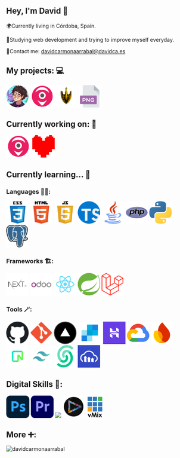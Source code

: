 ## Hey, I'm David 👋
🌍Currently living in Córdoba, Spain.

📖Studying web development and trying to improve myself everyday.

📧Contact me: [davidcarmonaarrabal@davidca.es](mailto:davidcarmonaarrabal@davidca.es)

## My projects: 💻
<code><a href="https://davidca.es/es"><img height="60" src="https://github.com/davidcarmonaarrabal/davidcarmonaarrabal/blob/550cebff9e46e2abe9c25cdbcf5ef2f9852bd9ff/img/iconredondo.png?raw=true"></a></code>
<code><a href="https://tcgshopfinder.es/"><img height="60" src="https://github.com/davidcarmonaarrabal/davidcarmonaarrabal/blob/b4220862a8c699426fe5a2d75b7d97bf06aedb33/img/Logo1.png"></a></code>
<code><a href="https://github.com/davidcarmonaarrabal/JuegoCartasMemoria.git"><img height="60" src="https://github.com/davidcarmonaarrabal/davidcarmonaarrabal/blob/da1ac0f54c81dadcae2270f861c8bc0b1b72148e/img/Jojo_Flecha_3%20(1).png?raw=true"></a></code>
<code><a href="https://github.com/davidcarmonaarrabal/CardPNGMaker"><img height="60" src="https://github.com/davidcarmonaarrabal/davidcarmonaarrabal/blob/b0f2c563fde1559111ee3ecf74d402b78ccc97a9/img/337948.png"></a></code>

## Currently working on: 🔭
<code><a href="https://tcgshopfinder.es/"><img height="60" src="https://github.com/davidcarmonaarrabal/davidcarmonaarrabal/blob/b4220862a8c699426fe5a2d75b7d97bf06aedb33/img/Logo1.png"></a></code>
<code><a href="https://github.com/davidcarmonaarrabal/UTDRSpriteWeb"><img height="60" src="https://github.com/davidcarmonaarrabal/davidcarmonaarrabal/blob/fe875dc260615365aeb7c38b89583c28523d6def/img/Undertale.png"></a></code>

## Currently learning... 🌱
### Languages 🧑‍💻:
<code><a href="https://developer.mozilla.org/es/docs/Web/CSS"><img height="60" src="https://github.com/davidcarmonaarrabal/davidcarmonaarrabal/blob/3a9955cd50cec31fdb04760e59fa65cc5ea10cc4/img/css.png?raw=true"></a></code>
<code><a href="https://developer.mozilla.org/es/docs/Glossary/HTML5"><img height="60" src="https://github.com/davidcarmonaarrabal/davidcarmonaarrabal/blob/3a9955cd50cec31fdb04760e59fa65cc5ea10cc4/img/html.png?raw=true"></a></code>
<code><a href="https://developer.mozilla.org/es/docs/Web/JavaScript"><img height="60" src="https://github.com/davidcarmonaarrabal/davidcarmonaarrabal/blob/3a9955cd50cec31fdb04760e59fa65cc5ea10cc4/img/js.png?raw=true"></a></code>
<code><a href="https://www.typescriptlang.org/"><img height="60" src="https://github.com/davidcarmonaarrabal/davidcarmonaarrabal/blob/71c7281918aaeb509401de752d9ea9bb6af61697/img/919832.png?raw=true"></a></code>
<code><a href="https://www.java.com/es/"><img height="60" src="https://github.com/davidcarmonaarrabal/davidcarmonaarrabal/blob/3a9955cd50cec31fdb04760e59fa65cc5ea10cc4/img/java.png?raw=true"></a></code>
<code><a href="https://www.php.net/manual/es/intro-whatis.php"><img height="60" src="https://github.com/davidcarmonaarrabal/davidcarmonaarrabal/blob/3a9955cd50cec31fdb04760e59fa65cc5ea10cc4/img/php.png?raw=true"></a></code>
<code><a href="https://es.python.org/"><img height="60" src="https://github.com/davidcarmonaarrabal/davidcarmonaarrabal/blob/3a9955cd50cec31fdb04760e59fa65cc5ea10cc4/img/python.png?raw=true"></a></code>
<code><a href="https://www.postgresql.org/"><img height="60" src="https://github.com/davidcarmonaarrabal/davidcarmonaarrabal/blob/68d6ffe3381e11afe3bcd5be0a3aaadef5b2268a/img/pg.png?raw=true"></a></code>

### Frameworks 🏗️:
<code><a href="https://nextjs.org/"><img height="60" src="https://github.com/davidcarmonaarrabal/davidcarmonaarrabal/blob/ce0039232cf4ebc85f31c0436447602f3f9c490e/img/next2.png?raw=true"></a></code>
<code><a href="https://www.odoo.sh/"><img height="60" src="https://github.com/davidcarmonaarrabal/davidcarmonaarrabal/blob/3a9955cd50cec31fdb04760e59fa65cc5ea10cc4/img/odoo.png?raw=true"></a></code>
<code><a href="https://es.react.dev/"><img height="60" src="https://github.com/davidcarmonaarrabal/davidcarmonaarrabal/blob/3a9955cd50cec31fdb04760e59fa65cc5ea10cc4/img/react.png?raw=true"></a></code>
<code><a href="https://spring.io/projects/spring-boot"><img height="60" src="https://github.com/davidcarmonaarrabal/davidcarmonaarrabal/blob/3a9955cd50cec31fdb04760e59fa65cc5ea10cc4/img/springboot.png?raw=true"></a></code>
<code><a href="https://laravel.com/"><img height="60" src="https://github.com/davidcarmonaarrabal/davidcarmonaarrabal/blob/31219beb414b3b84f3f40e7a6e8ccb21d6f68f90/img/laravel.png?raw=true"></a></code>

### Tools 🪄:
<code><a href="https://github.com/"><img height="60" src="https://github.com/davidcarmonaarrabal/davidcarmonaarrabal/blob/29968f11bc89ddf4b1eeee7aa954209c954a71ab/img/github.png?raw=true"></a></code>
<code><a href="https://git-scm.com/"><img height="60" src="https://github.com/davidcarmonaarrabal/davidcarmonaarrabal/blob/29968f11bc89ddf4b1eeee7aa954209c954a71ab/img/git.png?raw=true"></a></code>
<code><a href="https://vercel.com/"><img height="60" src="https://github.com/davidcarmonaarrabal/davidcarmonaarrabal/blob/3a9955cd50cec31fdb04760e59fa65cc5ea10cc4/img/vercel.png?raw=true"></a></code>
<code><a href="https://sendgrid.com/en-us"><img height="60" src="https://github.com/davidcarmonaarrabal/davidcarmonaarrabal/blob/5e9c012006eaee5877293ada3be7f420008e51cd/img/sendgrid.png?raw=true"></a></code>
<code><a href="https://www.hostinger.es/"><img height="60" src="https://github.com/davidcarmonaarrabal/davidcarmonaarrabal/blob/5e9c012006eaee5877293ada3be7f420008e51cd/img/hostinger.png?raw=true"></a></code>
<code><a href="https://cloud.google.com/run?hl=es"><img height="60" src="https://github.com/davidcarmonaarrabal/davidcarmonaarrabal/blob/5e9c012006eaee5877293ada3be7f420008e51cd/img/gcloud.png?raw=true"></a></code>
<code><a href="https://firebase.google.com/"><img height="60" src="https://github.com/davidcarmonaarrabal/davidcarmonaarrabal/blob/5e9c012006eaee5877293ada3be7f420008e51cd/img/firebase.png?raw=true"></a></code>
<code><a href="https://neon.tech/"><img height="60" src="https://github.com/davidcarmonaarrabal/davidcarmonaarrabal/blob/68d6ffe3381e11afe3bcd5be0a3aaadef5b2268a/img/neon.png?raw=true"></a></code>
<code><a href="https://tailwindcss.com/"><img height="60" src="https://github.com/davidcarmonaarrabal/davidcarmonaarrabal/blob/4d8830abba2d92bb0d25cb459a614d9296960d94/img/tailwind.png?raw=true"></a></code>
<code><a href="https://upstash.com/docs/introduction"><img height="60" src="https://github.com/davidcarmonaarrabal/davidcarmonaarrabal/blob/71ea47abdd32ee00d7a511f4b00a8628a7f8047b/img/apple-touch-icon.png?raw=true"></a></code>
<code><a href="https://cloudinary.com/"><img height="60" src="https://github.com/davidcarmonaarrabal/davidcarmonaarrabal/blob/70e5c73119142865add4320a41bde57c6fcbca89/img/channels4_profile.jpg"></a></code>

## Digital Skills 🎥:
<code><a href="https://www.adobe.com/es/products/photoshop.html"><img height="60" src="https://github.com/davidcarmonaarrabal/davidcarmonaarrabal/blob/31219beb414b3b84f3f40e7a6e8ccb21d6f68f90/img/Adobe_Photoshop_CC_icon.svg.png?raw=true"></a></code>
<code><a href="https://www.adobe.com/es/products/premiere.html"><img height="60" src="https://github.com/davidcarmonaarrabal/davidcarmonaarrabal/blob/31219beb414b3b84f3f40e7a6e8ccb21d6f68f90/img/premiere.png?raw=true"></a></code>
<code><a href="https://obsproject.com/es/download"><img height="60" src="https://github.com/davidcarmonaarrabal/davidcarmonaarrabal/blob/31219beb414b3b84f3f40e7a6e8ccb21d6f68f90/img/OBS_Studio_logo.png?raw=true"></a></code>
<code><a href="https://www.vmix.com/"><img height="60" src="https://github.com/davidcarmonaarrabal/davidcarmonaarrabal/blob/e7c7b44075dc3c4b1a30f1b1fe930c9e5a7c669d/img/shop.png"></a></code>
<code><a href="https://www.edius.es/x/892-edius-x-desktop-background-download.html"><img height="60" src="https://github.com/davidcarmonaarrabal/davidcarmonaarrabal/blob/e7c7b44075dc3c4b1a30f1b1fe930c9e5a7c669d/img/vmix-logo-black.png"></a></code>

## More ➕: 
<p><img align="left" src="https://github-readme-stats.vercel.app/api/top-langs?username=davidcarmonaarrabal&show_icons=true&locale=en&layout=compact" alt="davidcarmonaarrabal"/></p>
